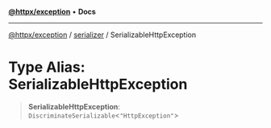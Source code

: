[**@httpx/exception**](../../README.md) • **Docs**

---

[@httpx/exception](../../README.md) / [serializer](../README.md) / SerializableHttpException

# Type Alias: SerializableHttpException

> **SerializableHttpException**: `DiscriminateSerializable`\<`"HttpException"`\>
